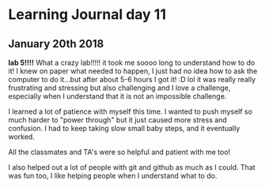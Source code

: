 # Learning Journal day 11

## January 20th 2018


**lab 5!!!!** What a crazy lab!!!!! it took me soooo long to understand how to do it! I knew on paper what needed to happen, I just had no idea how to ask the computer to do it...but after about 5-6 hours I got it! :D lol it was really really frustrating and stressing but also challenging and I love a challenge, especially when I understand that it is not an impossible challenge.

I learned a lot of patience with myself this time. I wanted to push myself so much harder to "power through" but it just caused more stress and confusion. I had to keep taking slow small baby steps, and it eventually worked.

All the classmates and TA's were so helpful and patient with me too!

I also helped out a lot of people with git and github as much as I could. That was fun too, I like helping people when I understand what to do.

